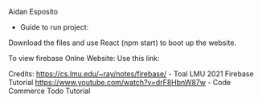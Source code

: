 Aidan Esposito

- Guide to run project:

Download the files and use React (npm start) to boot up the website.

To view firebase Onlne Website: Use this link:

Credits: https://cs.lmu.edu/~ray/notes/firebase/ - Toal LMU 2021 Firebase Tutorial
         https://www.youtube.com/watch?v=drF8HbnW87w - Code Commerce Todo Tutorial
        

